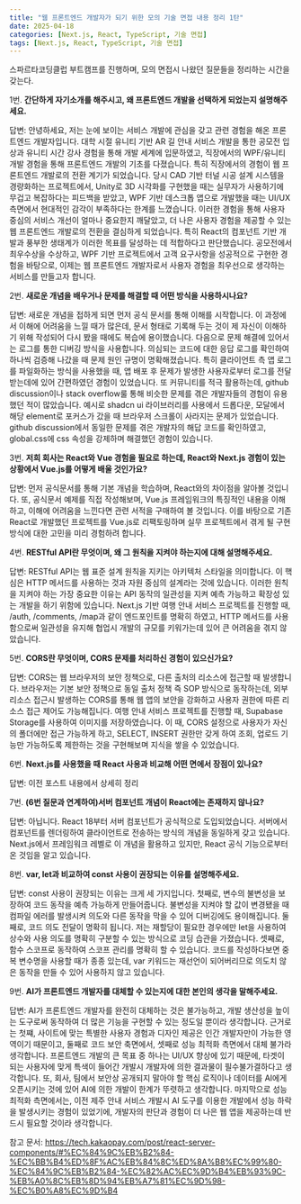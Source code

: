 ```yaml
---
title: "웹 프론트엔드 개발자가 되기 위한 모의 기술 면접 내용 정리 1탄"
date: 2025-04-18
categories: [Next.js, React, TypeScript, 기술 면접]
tags: [Next.js, React, TypeScript, 기술 면접]
---
```


스파르타코딩클럽 부트캠프를 진행하며, 모의 면접시 나왔던 질문들을 정리하는 시간을 갖는다.

1번. **간단하게 자기소개를 해주시고, 왜 프론트엔드 개발을 선택하게 되었는지 설명해주세요.**

답변: 안녕하세요, 저는 눈에 보이는 서비스 개발에 관심을 갖고 관련 경험을 해온 프론트엔드 개발자입니다. 대학 시절 유니티 기반 AR 길 안내 서비스 개발을 통한 공모전 입상과 유니티 시간 강사 경험을 통해 개발 세계에 입문하였고, 직장에서의 WPF/유니티 개발 경험을 통해 프론트엔드 개발의 기초를 다졌습니다. 특히 직장에서의 경험이 웹 프론트엔드 개발로의 전환 계기가 되었습니다.
당시 CAD 기반 터널 시공 설계 시스템을 경량화하는 프로젝트에서, Unity로 3D 시각화를 구현했을 때는 실무자가 사용하기에 무겁고 복잡하다는 피드백을 받았고, WPF 기반 데스크톱 앱으로 개발했을 때는 UI/UX 측면에서 현대적인 감각이 부족하다는 한계를 느꼈습니다.
이러한 경험을 통해 사용자 중심의 서비스 개선이 얼마나 중요한지 깨달았고, 더 나은 사용자 경험을 제공할 수 있는 웹 프론트엔드 개발로의 전환을 결심하게 되었습니다. 특히 React의 컴포넌트 기반 개발과 풍부한 생태계가 이러한 목표를 달성하는 데 적합하다고 판단했습니다.
공모전에서 최우수상을 수상하고, WPF 기반 프로젝트에서 고객 요구사항을 성공적으로 구현한 경험을 바탕으로, 이제는 웹 프론트엔드 개발자로서 사용자 경험을 최우선으로 생각하는 서비스를 만들고자 합니다.

2번. **새로운 개념을 배우거나 문제를 해결할 때 어떤 방식을 사용하시나요?**

답변: 새로운 개념을 접하게 되면 먼저 공식 문서를 통해 이해를 시작합니다. 이 과정에서 이해에 어려움을 느낄 때가 많은데, 문서 형태로 기록해 두는 것이 제 자신이 이해하기 위해 작성되어 다시 봤을 때에도 복습에 용이했습니다.
다음으로 문제 해결에 있어서는 로그를 통한 디버깅 방식을 사용합니다. 의심되는 코드에 대한 응답 로그를 확인하여 하나씩 검증해 나갔을 때 문제 원인 규명이 명확해졌습니다. 특히 클라이언트 측 앱 로그를 파일화하는 방식을 사용했을 때, 앱 배포 후 문제가 발생한 사용자로부터 로그를 전달받는데에 있어 간편하였던 경험이 있었습니다. 또 커뮤니티를 적극 활용하는데, github discussion이나 stack overflow룰 통해 비슷한 문제를 겪은 개발자들의 경험이 유용했던 적이 많았습니다. 예시로 shadcn ui 라이브러리를 사용에서 드롭다운, 모달에서 해당 element로 포커스가 갔을 때 브라우저 스크롤이 사라지는 문제가 있었습니다. github discussion에서 동일한 문제를 겪은 개발자의 해답 코드를 확인하였고, global.css에 css 속성을 강제하며 해결했던 경험이 있습니다.

3번. **저희 회사는 React와 Vue 경험을 필요로 하는데, React와 Next.js 경험이 있는 상황에서 Vue.js를 어떻게 배울 것인가요?**

답변: 먼저 공식문서를 통해 기본 개념을 학습하며, React와의 차이점을 알아볼 것입니다. 또, 공식문서 예제를 직접 작성해보며, Vue.js 프레임워크의 특징적인 내용을 이해하고, 이해에 어려움을 느낀다면 관련 서적을 구매하여 볼 것입니다. 이를 바탕으로 기존 React로 개발했던 프로젝트를 Vue.js로 리팩토링하며 실무 프로젝트에서 겪게 될 구현 방식에 대한 고민을 미리 경험하려 합니다. 

4번. **RESTful API란 무엇이며, 왜 그 원칙을 지켜야 하는지에 대해 설명해주세요.**

답변: RESTful API는 웹 표준 설계 원칙을 지키는 아키텍처 스타일을 의미합니다. 이 핵심은 HTTP 메서드를 사용하는 것과 자원 중심의 설계라는 것에 있습니다.
이러한 원칙을 지켜야 하는 가장 중요한 이유는 API 동작의 일관성을 지켜 예측 가능하고 확장성 있는 개발을 하기 위함에 있습니다.
Next.js 기반 여행 안내 서비스 프로젝트를 진행할 때, /auth, /comments, /map과 같이 엔드포인트를 명확히 하였고, HTTP 메서드를 사용함으로써 일관성을 유지해 협업시 개발의 규모를 키워가는데 있어 큰 어려움을 겪지 않았습니다.

5번. **CORS란 무엇이며, CORS 문제를 처리하신 경험이 있으신가요?**

답변: CORS는 웹 브라우저의 보안 정책으로, 다른 출처의 리소스에 접근할 때 발생합니다. 브라우저는 기본 보안 정책으로 동일 출처 정책 즉 SOP 방식으로 동작하는데, 외부 리소스 접근시 발생하는 CORS를 통해 웹 앱의 보안을 강화하고 사용자 권한에 따른 리소스 접근 제어도 가능해집니다.
여행 안내 서비스 프로젝트를 진행할 때, Supabase Storage를 사용하여 이미지를 저장하였습니다. 이 때, CORS 설정으로 사용자가 자신의 폴더에만 접근 가능하게 하고, SELECT, INSERT 권한만 갖게 하여 조회, 업로드 기능만 가능하도록 제한하는 것을 구현해보며 지식을 쌓을 수 있었습니다.

6번. **Next.js를 사용했을 때 React 사용과 비교해 어떤 면에서 장점이 있나요?**

답변: 이전 포스트 내용에서 상세히 정리

7번. **(6번 질문과 연계하여)서버 컴포넌트 개념이 React에는 존재하지 않나요?**

답변: 아닙니다. React 18부터 서버 컴포넌트가 공식적으로 도입되었습니다. 서버에서 컴포넌트를 렌더링하여 클라이언트로 전송하는 방식의 개념을 동일하게 갖고 있습니다. 
Next.js에서 프레임워크 레벨로 이 개념을 활용하고 있지만, React 공식 기능으로부터 온 것임을 알고 있습니다. 

8번. **var, let과 비교하여 const 사용이 권장되는 이유를 설명해주세요.**

답변: const 사용이 권장되는 이유는 크게 세 가지입니다. 첫째로, 변수의 불변성을 보장하여 코드 동작을 예측 가능하게 만들어줍니다. 불변성을 지켜야 할 값이 변경됐을 때 컴파일 에러를 발생시켜 의도와 다른 동작을 막을 수 있어 디버깅에도 용이해집니다. 둘째로, 코드 의도 전달이 명확히 됩니다. 저는 재할당이 필요한 경우에만 let을 사용하여 상수와 사용 의도를 명확히 구분할 수 있는 방식으로 코딩 습관을 가졌습니다. 셋째로, 함수 스코프로 동작하여 스코프 관리를 명확히 할 수 있습니다. 코드를 작성하다보면 중복 변수명을 사용할 때가 종종 있는데, var 키워드는 재선언이 되어버리므로 의도치 않은 동작을 만들 수 있어 사용하지 않고 있습니다.


9번. **AI가 프론트엔드 개발자를 대체할 수 있는지에 대한 본인의 생각을 말해주세요.**

답변: AI가 프론트엔드 개발자를 완전히 대체하는 것은 불가능하고, 개발 생산성을 높이는 도구로써 동작하여 더 많은 기능을 구현할 수 있는 정도일 뿐이라 생각합니다.
근거로는 첫쨰, 사이트에 맞는 특별한 사용자 경험과 디자인 제공은 인간 개발자만이 가능한 영역이기 때문이고, 둘째로 코드 보안 축면에서, 셋째로 성능 최적화 측면에서 대체 불가라 생각합니다.
프론트엔드 개발의 큰 목표 중 하나는 UI/UX 향상에 있기 때문에, 타겟이 되는 사용자에 맞게 특색이 들어간 개발시 개발자에 의한 결과물이 필수불가결하다고 생각합니다.
또, 회사, 팀에서 보안상 공개되지 말아야 할 핵심 로직이나 데이터를 AI에게 오픈시키는 것에 있어 AI에 의한 개발이 한계가 뚜렷하고 생각합니다.
마지막으로 성능 최적화 측면에서는, 이전 제주 안내 서비스 개발시 AI 도구를 이용한 개발에서 성능 하락을 발생시키는 경험이 있었기에, 개발자의 판단과 경험이 더 나은 웹 앱을 제공하는데 반드시 필요할 것이라 생각합니다.

참고 문서: https://tech.kakaopay.com/post/react-server-components/#%EC%84%9C%EB%B2%84-%EC%BB%B4%ED%8F%AC%EB%84%8C%ED%8A%B8%EC%99%80-%EC%84%9C%EB%B2%84-%EC%82%AC%EC%9D%B4%EB%93%9C-%EB%A0%8C%EB%8D%94%EB%A7%81%EC%9D%98-%EC%B0%A8%EC%9D%B4